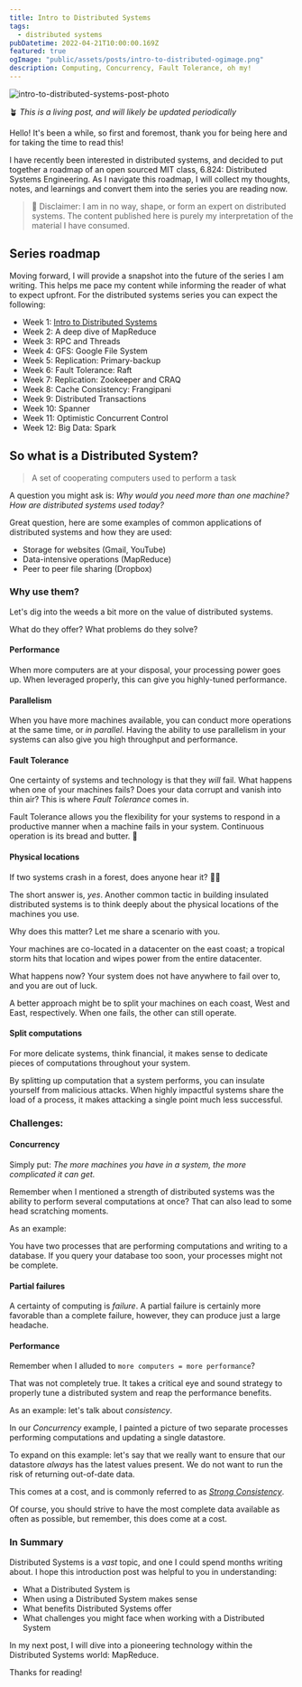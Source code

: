 ```yaml
---
title: Intro to Distributed Systems
tags:
  - distributed systems
pubDatetime: 2022-04-21T10:00:00.169Z
featured: true
ogImage: "public/assets/posts/intro-to-distributed-ogimage.png"
description: Computing, Concurrency, Fault Tolerance, oh my!
---
```


![intro-to-distributed-systems-post-photo](https://i.imgur.com/GC3eWj5.png)

🪴 _This is a living post, and will likely be updated periodically_

Hello! It's been a while, so first and foremost, thank you for being here and for taking the time to read this!

I have recently been interested in distributed systems, and decided to put together a roadmap of an open sourced MIT class, 6.824: Distributed Systems Engineering. As I navigate this roadmap, I will collect my thoughts, notes, and learnings and convert them into the series you are reading now.

> 🚨 Disclaimer: I am in no way, shape, or form an expert on distributed systems. The content published here is purely my interpretation of the material I have consumed.

## Series roadmap

Moving forward, I will provide a snapshot into the future of the series I am writing. This helps me pace my content while informing the reader of what to expect upfront. For the distributed systems series you can expect the following:

- Week 1: [Intro to Distributed Systems](https://martincartledge.io/posts/intro-to-distributed-systems)
- Week 2: A deep dive of MapReduce
- Week 3: RPC and Threads
- Week 4: GFS: Google File System
- Week 5: Replication: Primary-backup
- Week 6: Fault Tolerance: Raft
- Week 7: Replication: Zookeeper and CRAQ
- Week 8: Cache Consistency: Frangipani
- Week 9: Distributed Transactions
- Week 10: Spanner
- Week 11: Optimistic Concurrent Control
- Week 12: Big Data: Spark

## So what is a Distributed System?

> A set of cooperating computers used to perform a task

A question you might ask is: _Why would you need more than one machine? How are distributed systems used today?_

Great question, here are some examples of common applications of distributed systems and how they are used:

- Storage for websites (Gmail, YouTube)
- Data-intensive operations (MapReduce)
- Peer to peer file sharing (Dropbox)

### Why use them?

Let's dig into the weeds a bit more on the value of distributed systems.

What do they offer? What problems do they solve?

#### Performance

When more computers are at your disposal, your processing power goes up. When leveraged properly, this can give you highly-tuned performance.

#### Parallelism

When you have more machines available, you can conduct more operations at the same time, or _in parallel_. Having the ability to use parallelism in your systems can also give you high throughput and performance.

#### Fault Tolerance

One certainty of systems and technology is that they _will_ fail. What happens when one of your machines fails? Does your data corrupt and vanish into thin air? This is where _Fault Tolerance_ comes in.

Fault Tolerance allows you the flexibility for your systems to respond in a productive manner when a machine fails in your system. Continuous operation is its bread and butter. 🍞

#### Physical locations

If two systems crash in a forest, does anyone hear it? 🌲🌲

The short answer is, _yes_. Another common tactic in building insulated distributed systems is to think deeply about the physical locations of the machines you use.

Why does this matter? Let me share a scenario with you.

Your machines are co-located in a datacenter on the east coast; a tropical storm hits that location and wipes power from the entire datacenter.

What happens now? Your system does not have anywhere to fail over to, and you are out of luck.

A better approach might be to split your machines on each coast, West and East, respectively. When one fails, the other can still operate.

#### Split computations

For more delicate systems, think financial, it makes sense to dedicate pieces of computations throughout your system.

By splitting up computation that a system performs, you can insulate yourself from malicious attacks. When highly impactful systems share the load of a process, it makes attacking a single point much less successful.

### Challenges:

#### Concurrency

Simply put: _The more machines you have in a system, the more complicated it can get._

Remember when I mentioned a strength of distributed systems was the ability to perform several computations at once? That can also lead to some head scratching moments.

As an example:

You have two processes that are performing computations and writing to a database. If you query your database too soon, your processes might not be complete.

#### Partial failures

A certainty of computing is _failure_. A partial failure is certainly more favorable than a complete failure, however, they can produce just a large headache.

#### Performance

Remember when I alluded to `more computers = more performance`?

That was not completely true. It takes a critical eye and sound strategy to properly tune a distributed system and reap the performance benefits.

As an example: let's talk about _consistency_.

In our _Concurrency_ example, I painted a picture of two separate processes performing computations and updating a single datastore.

To expand on this example: let's say that we really want to ensure that our datastore _always_ has the latest values present. We do not want to run the risk of returning out-of-date data.

This comes at a cost, and is commonly referred to as [_Strong Consistency_](https://en.wikipedia.org/wiki/Strong_consistency).

Of course, you should strive to have the most complete data available as often as possible, but remember, this does come at a cost.

### In Summary

Distributed Systems is a _vast_ topic, and one I could spend months writing about. I hope this introduction post was helpful to you in understanding:

- What a Distributed System is
- When using a Distributed System makes sense
- What benefits Distributed Systems offer
- What challenges you might face when working with a Distributed System

In my next post, I will dive into a pioneering technology within the Distributed Systems world: MapReduce.

Thanks for reading!
